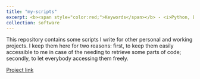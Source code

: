 ```yaml
---
title: "my-scripts"
excerpt: <b><span style="color:red;">Keywords</span></b> - <i>Python, Bash, Scripts</i>. <br/><br/>A collection of scripts I developed for personal and working projects.<br/><br/><img src='/images/logo_myscripts.svg' width="450">
collection: software
---
```


This repository contains some scripts I write for other personal and working projects. I keep them here for two reasons: first, to keep them easily accessible to me in case of the needing to retrieve some parts of code; secondly, to let everybody accessing them freely.

[Project link](https://github.com/JustWhit3/my-scripts)
